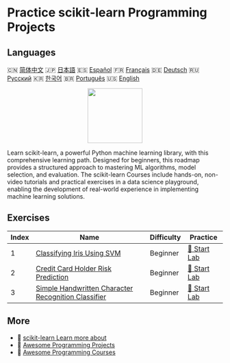 # Practice scikit-learn Programming Projects

## Languages

🇨🇳 [简体中文](README_zh.md) 🇯🇵 [日本語](README_ja.md) 🇪🇸 [Español](README_es.md) 🇫🇷 [Français](README_fr.md) 🇩🇪 [Deutsch](README_de.md) 🇷🇺 [Русский](README_ru.md) 🇰🇷 [한국어](README_ko.md) 🇧🇷 [Português](README_pt.md) 🇺🇸 [English](README.md) 

<div align="center">
<img width="128px" src="https://file.labex.io/path/N7q3t9dfWfEY.png">
</div>

Learn scikit-learn, a powerful Python machine learning library, with this comprehensive learning path. Designed for beginners, this roadmap provides a structured approach to mastering ML algorithms, model selection, and evaluation. The scikit-learn Courses include hands-on, non-video tutorials and practical exercises in a data science playground, enabling the development of real-world experience in implementing machine learning solutions.

## Exercises

|   Index | Name                                                                                                                                        | Difficulty   | Practice                                                                                             |
|---------|---------------------------------------------------------------------------------------------------------------------------------------------|--------------|------------------------------------------------------------------------------------------------------|
|       1 | [Classifying Iris Using SVM](https://labex.io/courses/project-classifying-iris-using-svm)                                                   | Beginner     | [🚀 Start Lab](https://labex.io/courses/project-classifying-iris-using-svm)                          |
|       2 | [Credit Card Holder Risk Prediction](https://labex.io/courses/project-credit-card-holder-risk-prediction)                                   | Beginner     | [🚀 Start Lab](https://labex.io/courses/project-credit-card-holder-risk-prediction)                  |
|       3 | [Simple Handwritten Character Recognition Classifier](https://labex.io/courses/project-simple-handwritten-character-recognition-classifier) | Beginner     | [🚀 Start Lab](https://labex.io/courses/project-simple-handwritten-character-recognition-classifier) |

## More

- 🔗 [scikit-learn Learn more about](https://labex.io/skilltrees/sklearn)
- 🔗 [Awesome Programming Projects](https://github.com/labex-labs/awesome-programming-projects)
- 🔗 [Awesome Programming Courses](https://github.com/labex-labs/awesome-programming-courses)

